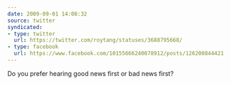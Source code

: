 ```yaml
---
date: 2009-09-01 14:08:32
source: twitter
syndicated:
- type: twitter
  url: https://twitter.com/roytang/statuses/3688795668/
- type: facebook
  url: https://www.facebook.com/10155666240078912/posts/126200844421
---
```


Do you prefer hearing good news first or bad news first?
